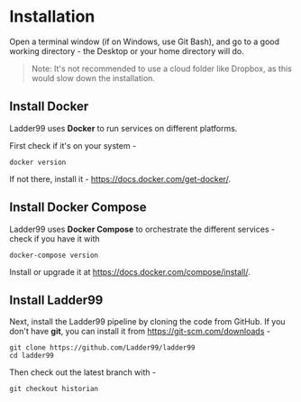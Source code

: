 # Installation

Open a terminal window (if on Windows, use Git Bash), and go to a good working directory - the Desktop or your home directory will do. 

> Note: It's not recommended to use a cloud folder like Dropbox, as this would slow down the installation.

## Install Docker

Ladder99 uses **Docker** to run services on different platforms.

First check if it's on your system -

```
docker version
```

If not there, install it - https://docs.docker.com/get-docker/.

## Install Docker Compose

Ladder99 uses **Docker Compose** to orchestrate the different services - check if you have it with

```
docker-compose version
```

Install or upgrade it at https://docs.docker.com/compose/install/.

## Install Ladder99

Next, install the Ladder99 pipeline by cloning the code from GitHub. If you don't have **git**, you can install it from https://git-scm.com/downloads -

```
git clone https://github.com/Ladder99/ladder99
cd ladder99
```

Then check out the latest branch with -

```
git checkout historian
```
